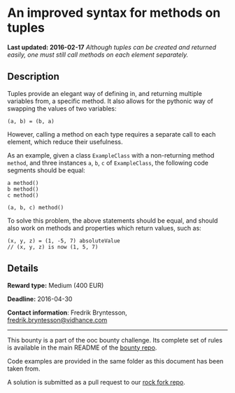 # An improved syntax for methods on tuples
**Last updated: 2016-02-17**
*Although tuples can be created and returned easily, one must still call methods on each element separately.*

## Description
Tuples provide an elegant way of defining in, and returning multiple variables from, a specific method. It also allows for the pythonic way of swapping the values of two variables:

```ooc
(a, b) = (b, a)
```

However, calling a method on each type requires a separate call to each element, which reduce their usefulness.

As an example, given a class `ExampleClass` with a non-returning method `method`, and three instances `a`, `b`, `c` of `ExampleClass`, the following code segments should be equal:

```ooc
a method()
b method()
c method()
```

```ooc
(a, b, c) method()
```

To solve this problem, the above statements should be equal, and should also work on methods and properties which return values, such as:

```ooc
(x, y, z) = (1, -5, 7) absoluteValue
// (x, y, z) is now (1, 5, 7)
```

## Details
**Reward type:** Medium (400 EUR)

**Deadline:** 2016-04-30

**Contact information**: Fredrik Bryntesson, [fredrik.bryntesson@vidhance.com](mailto:fredrik.bryntesson@vidhance.com)

---

This bounty is a part of the ooc bounty challenge. Its complete set of rules is available in the main README of the [bounty repo](https://github.com/magic-lang/bounty).

Code examples are provided in the same folder as this document has been taken from.

A solution is submitted as a pull request to our [rock fork repo](https://github.com/magic-lang/rock).
